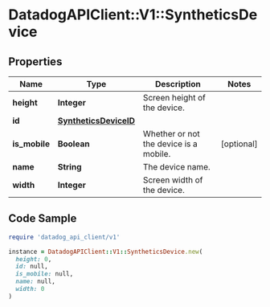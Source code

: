 # DatadogAPIClient::V1::SyntheticsDevice

## Properties

| Name | Type | Description | Notes |
| ---- | ---- | ----------- | ----- |
| **height** | **Integer** | Screen height of the device. |  |
| **id** | [**SyntheticsDeviceID**](SyntheticsDeviceID.md) |  |  |
| **is_mobile** | **Boolean** | Whether or not the device is a mobile. | [optional] |
| **name** | **String** | The device name. |  |
| **width** | **Integer** | Screen width of the device. |  |

## Code Sample

```ruby
require 'datadog_api_client/v1'

instance = DatadogAPIClient::V1::SyntheticsDevice.new(
  height: 0,
  id: null,
  is_mobile: null,
  name: null,
  width: 0
)
```

